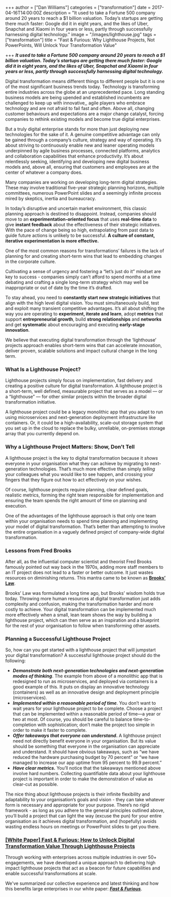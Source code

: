 +++
author = ["Dan Williams"]
categories = ["transformation"]
date = 2017-04-16T14:00:00Z
description = "It used to take a Fortune 500 company around 20 years to reach a $1 billion valuation. Today’s startups are getting there much faster: Google did it in eight years, and the likes of Uber, Snapchat and Xiaomi in four years or less, partly through successfully harnessing digital technology."
image = "/images/lighthouse.jpg"
tags = ["transformation"]
title = "Fast & Furious: Why Lighthouse Projects, Not PowerPoints, Will Unlock Your Transformation Value"

+++
**_It used to take a Fortune 500 company around 20 years to reach a $1 billion valuation. Today’s startups are getting there much faster: Google did it in eight years, and the likes of Uber, Snapchat and Xiaomi in four years or less, partly through successfully harnessing digital technology._**

Digital transformation means different things to different people but it is one of the most significant business trends today. Technology is transforming entire industries across the globe at an unprecedented pace. Long standing business models are being upended and established incumbents are challenged to keep up with innovative,, agile players who embrace technology and are not afraid to fail fast and often. Above all, changing customer behaviours and expectations are a major change catalyst, forcing companies to rethink existing models and become true digital enterprises.

But a truly digital enterprise stands for more than just deploying new technologies for the sake of it. A genuine competitive advantage can only be gained through a company’s culture, strategy and way of operating. It’s about striving to continuously enable new and leaner operating models underpinned by agile business processes, connected platforms, analytics and collaboration capabilities that enhance productivity. It’s about relentlessly seeking, identifying and developing new digital business models and, above all, ensuring that customers and employees are at the center of whatever a company does.

Many companies are working on developing long-term digital strategies. These may involve traditional five-year strategic planning horizons, multiple committees, numerous PowerPoint slides and a seemingly infinite process mired by skeptics, inertia and bureaucracy.

In today’s disruptive and uncertain market environment, this classic planning approach is destined to disappoint. Instead, companies should move to an **experimentation-oriented focus** that uses **real-time data** to give **instant feedback** about the effectiveness of their strategic initiatives. With the pace of change being so high, extrapolating from past data to guide future actions is unlikely to be successful. **A culture of constant, iterative experimentation is more effective.**

One of the most common reasons for transformations’ failures is the lack of planning for and creating short-term wins that lead to embedding changes in the corporate culture.

Cultivating a sense of urgency and fostering a “let’s just do it” mindset are key to success - companies simply can’t afford to spend months at a time debating and crafting a single long-term strategy which may well be inappropriate or out of date by the time it’s drafted.

To stay ahead, you need to **constantly start new strategic initiatives** that align with the high level digital vision. You must simultaneously build, test and exploit many transient competitive advantages. It’s all about shifting the way you are operating to **experiment, iterate and learn**, adopt **metrics** that support **entrepreneurial growth**, build **strong relationships** and **networks** and get **systematic** about encouraging and executing **early-stage innovation**.

We believe that executing digital transformation through the ‘lighthouse’ projects approach enables short-term wins that can accelerate innovation, deliver proven, scalable solutions and impact cultural change in the long term.

### **What Is a Lighthouse Project?**

Lighthouse projects simply focus on implementation, fast delivery and creating a positive culture for digital transformation. A lighthouse project is a short-term, well defined, measurable project that serves as a model — or a “lighthouse” — for other similar projects within the broader digital transformation initiative.

A lighthouse project could be a legacy monolithic app that you adapt to run using microservices and next-generation deployment infrastructure like containers. Or, it could be a high-availability, scale-out storage system that you set up in the cloud to replace the bulky, unreliable, on-premises storage array that you currently depend on.

### **Why a Lighthouse Project Matters: Show, Don’t Tell**

A lighthouse project is the key to digital transformation because it _shows_ everyone in your organisation what they can achieve by migrating to next-generation technologies. That’s much more effective than simply _telling_ your colleagues what you would like to see happen, and crossing your fingers that they figure out how to act effectively on your wishes.

Of course, lighthouse projects require planning, clear defined goals, realistic metrics, forming the right team responsible for implementation and ensuring the team spends the right amount of time on planning and execution.

One of the advantages of the lighthouse approach is that only one team within your organisation needs to spend time planning and implementing your model of digital transformation. That’s better than attempting to involve the entire organisation in a vaguely defined project of company-wide digital transformation.

### **Lessons from Fred Brooks**

After all, as the influential computer scientist and theorist Fred Brooks famously pointed out way back in the 1970s, adding more staff members to an IT project does not lead to a faster or better outcome. It just wastes resources on diminishing returns. This mantra came to be known as [**Brooks’ Law**](http://www.sei.cmu.edu/library/assets/brooks1.pdf).

Brooks’ Law was formulated a long time ago, but Brooks’ wisdom holds true today. Throwing more human resources at digital transformation just adds complexity and confusion, making the transformation harder and more costly to achieve. Your digital transformation can be implemented much more effectively when a small, lean team shows the way by building a lighthouse project, which can then serve as an inspiration and a blueprint for the rest of your organisation to follow when transforming other assets.

### **Planning a Successful Lighthouse Project**

So, how can you get started with a lighthouse project that will jumpstart your digital transformation? A successful lighthouse project should do the following:

* **_Demonstrate both next-generation technologies and next-generation modes of thinking_**. The example from above of a monolithic app that is redesigned to run as microservices, and deployed via containers is a good example of this. It puts on display an innovative technology (containers) as well as an innovative design and deployment principle (microservices).
* **_Implemented within a reasonable period of time_**. You don’t want to wait years for your lighthouse project to be complete. Choose a project that can be implemented within a reasonable period of time—a year or two at most. Of course, you should be careful to balance time-to-completion with sophistication; don’t make the project too simple in order to make it faster to complete.
* **_Offer takeaways that everyone can understand_.** A lighthouse project need not directly benefit everyone in your organisation. But its value should be something that everyone in the organisation can appreciate and understand. It should have obvious takeaways, such as “we have reduced the hardware purchasing budget by 70 percent” or “we have managed to increase our app uptime from 95 percent to 99.9 percent.”
* **_Have clear metrics_.** You’ll notice that the takeaways mentioned above involve hard numbers. Collecting quantifiable data about your lighthouse project is important in order to make the demonstration of value as clear-cut as possible.

The nice thing about lighthouse projects is their infinite flexibility and adaptability to your organisation’s goals and vision - they can take whatever form is necessary and appropriate for your purpose. There’s no rigid framework - as long as you adhere to the general principles outlined above, you’ll build a project that can light the way (excuse the pun) for your entire organisation as it achieves digital transformation, and (hopefully) avoids wasting endless hours on meetings or PowerPoint slides to get you there.

### [**\[White Paper\] Fast & Furious: How to Unlock Digital Transformation Value Through Lighthouse Projects**](https://www.contino.io/resources/fast-furious-how-to-unlock-digital-transformation-value-through-lighthouse-projects)

Through working with enterprises across multiple industries in over 50+ engagements, we have developed a unique approach to delivering high impact lighthouse projects that act as a beacon for future capabilities and enable successful transformations at scale.

We've summarized our collective experience and latest thinking and how this benefits large enterprises in our white paper: [**_Fast & Furious_**](https://www.contino.io/resources/fast-furious-how-to-unlock-digital-transformation-value-through-lighthouse-projects).